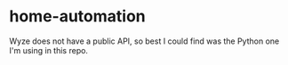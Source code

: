 # home-automation

Wyze does not have a public API, so best I could find was the Python one I'm using in this repo.
